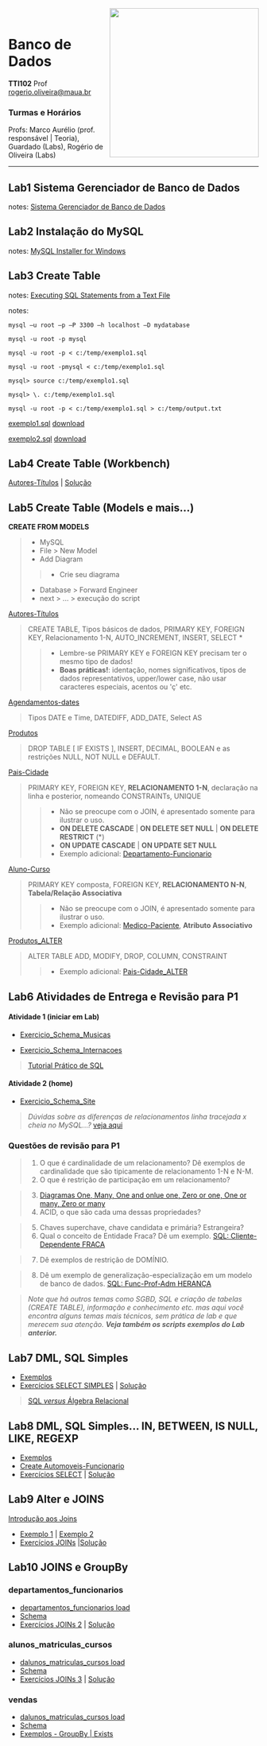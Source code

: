 <img src="https://maua.br/images/selo-60-anos-maua.svg" width=300, align="right">
<br>

# Banco de Dados
**TTI102** Prof rogerio.oliveira@maua.br

### Turmas e Horários

Profs: Marco Aurélio (prof. responsável | Teoria), Guardado (Labs), Rogério de Oliveira (Labs)

---

## Lab1 Sistema Gerenciador de Banco de Dados

notes:  [Sistema Gerenciador de Banco de Dados](https://github.com/Rogerio-mack/IMT_Banco_de_Dados/blob/main/Lab1_notes.md)

## Lab2 **Instalação do MySQL**

notes: [MySQL Installer for Windows](https://dev.mysql.com/downloads/installer/)

## Lab3 **Create Table**

notes: [Executing SQL Statements from a Text File](https://dev.mysql.com/doc/refman/8.0/en/mysql-batch-commands.html)

notes:

```
mysql –u root –p –P 3300 –h localhost –D mydatabase

mysql -u root -p mysql

mysql -u root -p < c:/temp/exemplo1.sql

mysql -u root -pmysql < c:/temp/exemplo1.sql

mysql> source c:/temp/exemplo1.sql

mysql> \. c:/temp/exemplo1.sql

mysql -u root -p < c:/temp/exemplo1.sql > c:/temp/output.txt
```

[exemplo1.sql](https://github.com/Rogerio-mack/IMT_Banco_de_Dados/blob/main/exemplo1.sql) [download](https://github.com/Rogerio-mack/IMT_Banco_de_Dados/raw/main/exemplo1.sql) 

[exemplo2.sql](https://github.com/Rogerio-mack/IMT_Banco_de_Dados/blob/main/exemplo2.sql) [download](https://github.com/Rogerio-mack/IMT_Banco_de_Dados/raw/main/exemplo2.sql)

## Lab4 **Create Table (Workbench)**

[Autores-Títulos](https://github.com/Rogerio-mack/IMT_Banco_de_Dados/blob/main/Lab3_2025S1.sql) | 
[Solução](https://github.com/Rogerio-mack/IMT_Banco_de_Dados/blob/main/Exemplos/Autores-Titulos.sql)  

## Lab5 **Create Table (Models e mais...)**

**CREATE FROM MODELS**
> - MySQL
> - File > New Model
> - Add Diagram
> > - Crie seu diagrama
> - Database > Forward Engineer
> - next > ... > execução do script

[Autores-Títulos](https://github.com/Rogerio-mack/IMT_Banco_de_Dados/blob/main/Exemplos/Autores-Titulos.sql)

> CREATE TABLE, Tipos básicos de dados, PRIMARY KEY, FOREIGN KEY, Relacionamento 1-N, AUTO_INCREMENT, INSERT, SELECT *
> > - Lembre-se PRIMARY KEY e FOREIGN KEY precisam ter o mesmo tipo de dados!
> > - **Boas práticas!**: identação, nomes significativos, tipos de dados representativos, upper/lower case, não usar caracteres especiais, acentos ou 'ç' etc.

[Agendamentos-dates](https://github.com/Rogerio-mack/IMT_Banco_de_Dados/blob/main/Exemplos/Agendamentos-dates.sql)

> Tipos DATE e Time, DATEDIFF, ADD_DATE, Select <campo> AS <campo-nome>

[Produtos](https://github.com/Rogerio-mack/IMT_Banco_de_Dados/blob/main/Exemplos/Produtos.sql)

> DROP TABLE [ IF EXISTS ], INSERT, DECIMAL, BOOLEAN e as restrições NULL, NOT NULL e DEFAULT. 

[Pais-Cidade](https://github.com/Rogerio-mack/IMT_Banco_de_Dados/blob/main/Exemplos/Pais-Cidade.sql)

> PRIMARY KEY, FOREIGN KEY, **RELACIONAMENTO 1-N**, declaração na linha e posterior, nomeando CONSTRAINTs, UNIQUE 
> > - Não se preocupe com o JOIN, é apresentado somente para ilustrar o uso.
> > - **ON DELETE CASCADE** | **ON DELETE SET NULL** | **ON DELETE RESTRICT** (\*)
> > - **ON UPDATE CASCADE** | **ON UPDATE SET NULL**
> > - Exemplo adicional: [Departamento-Funcionario](https://github.com/Rogerio-mack/IMT_Banco_de_Dados/blob/main/Exemplos/Departamento-Funcionario.sql)

[Aluno-Curso](https://github.com/Rogerio-mack/IMT_Banco_de_Dados/blob/main/Exemplos/Aluno-Curso.sql)

> PRIMARY KEY composta, FOREIGN KEY, **RELACIONAMENTO N-N**, **Tabela/Relação Associativa** 
> > - Não se preocupe com o JOIN, é apresentado somente para ilustrar o uso.
> > - Exemplo adicional: [Medico-Paciente](https://github.com/Rogerio-mack/IMT_Banco_de_Dados/blob/main/Exemplos/Medico-Paciente.sql), **Atributo Associativo** 

[Produtos_ALTER](https://github.com/Rogerio-mack/IMT_Banco_de_Dados/blob/main/Exemplos/Produtos_ALTER.sql)

> ALTER TABLE ADD, MODIFY, DROP, COLUMN, CONSTRAINT
> > - Exemplo adicional: [Pais-Cidade_ALTER](https://github.com/Rogerio-mack/IMT_Banco_de_Dados/blob/main/Exemplos/Pais-Cidade_ALTER.sql)
 
## Lab6 **Atividades de Entrega e Revisão para P1**

#### Atividade 1 (iniciar em Lab)

* [Exercicio_Schema_Musicas](https://github.com/Rogerio-mack/IMT_Banco_de_Dados/blob/main/Exercicio_Schema_Musicas.md)

* [Exercicio_Schema_Internacoes](https://github.com/Rogerio-mack/IMT_Banco_de_Dados/blob/main/Exercicio_Schema_Internacoes.md)

> [Tutorial Prático de SQL](https://www.w3schools.com/sql/)

#### Atividade 2 (home)

* [Exercicio_Schema_Site](https://github.com/Rogerio-mack/IMT_Banco_de_Dados/blob/main/Exercicio_Schema_Site.md)

> *Dúvidas sobre as diferenças de relacionamentos linha tracejada x cheia no MySQL...?* [veja aqui](https://github.com/Rogerio-mack/IMT_Banco_de_Dados/tree/main/mysql_relations)

### Questões de revisão para P1

> 1. O que é cardinalidade de um relacionamento? Dê exemplos de cardinalidade que são tipicamente de relacionamento 1-N e N-M.
> 2. O que é restrição de participação em um relacionamento? 
<!-- (obrigatória, opcional, total ou parcial) -->
> 3. [Diagramas One, Many, One and onlue one, Zero or one, One or many, Zero or many](https://github.com/Rogerio-mack/IMT_Banco_de_Dados/blob/main/Figuras/relacionamentos_figs.png)
> 4. ACID, o que são cada uma dessas propriedades?
<!-- (consistência, operações não deixa o banco em um estado inconsistente, pense as integridades referenciais) -->
> 5. Chaves superchave, chave candidata e primária? Estrangeira? 
> 6. Qual o conceito de Entidade Fraca? Dê um exemplo. [SQL: Cliente-Dependente FRACA](https://github.com/Rogerio-mack/IMT_Banco_de_Dados/blob/main/cliente-dependente-FRACA.sql)
<!-- (entidade fraca não tem existência própria, depende de outra entidade, por exemplo DEPENDENTE depende de FUNCIONARIO, possui uma chave 
composta com FK em FUNCIONARIO e é representada por um retângulo duplo) -->
> 7. Dê exemplos de restrição de DOMÍNIO.
<!-- (valores possíveis de um atributo) -->
> 8. Dê um exemplo de generalização-especialização em um modelo de banco de dados. [SQL: Func-Prof-Adm HERANÇA](https://github.com/Rogerio-mack/IMT_Banco_de_Dados/blob/main/Func-Prof-Adm-HERANCA.sql)
<!-- (FUNCIONARIO> PROFESSOR | ADMNISTRATIVO, CLIENTE> PF | PJ, o postgres implementa superclasse) -->

> *Note que há outros temas como SGBD, SQL e criação de tabelas (CREATE TABLE), informação e conhecimento etc. mas aqui você encontra alguns temas mais técnicos, sem prática de lab e que merecem sua atenção. **Veja também os scripts exemplos do Lab anterior.***

## Lab7 **DML, SQL Simples**

* [Exemplos](https://github.com/Rogerio-mack/IMT_Banco_de_Dados/blob/main/Lab_SQL_07_teoria.sql)  
* [Exercícios SELECT SIMPLES](https://github.com/Rogerio-mack/IMT_Banco_de_Dados/blob/main/Lab_SQL_07.md) | [Solução](https://github.com/Rogerio-mack/IMT_Banco_de_Dados/blob/main/Lab07_solucao.sql)

> [SQL *versus* Álgebra Relacional](https://github.com/Rogerio-mack/IMT_Banco_de_Dados/blob/main/relational_algebra.md)

## Lab8 **DML, SQL Simples... IN, BETWEEN, IS NULL, LIKE, REGEXP**

* [Exemplos](https://github.com/Rogerio-mack/IMT_Banco_de_Dados/blob/main/Lab_SQL_08_teoria.sql)  
* [Create Automoveis-Funcionario](https://github.com/Rogerio-mack/IMT_Banco_de_Dados/blob/main/lab08_load.sql) 
* [Exercícios SELECT](https://github.com/Rogerio-mack/IMT_Banco_de_Dados/blob/main/Lab_SQL_08.md) | [Solução](https://github.com/Rogerio-mack/IMT_Banco_de_Dados/blob/main/Lab09_solucao.sql)

## Lab9 **Alter e JOINS**

[Introdução aos Joins](https://github.com/Rogerio-mack/IMT_Banco_de_Dados/blob/main/joins.md)

* [Exemplo 1](https://github.com/Rogerio-mack/IMT_Banco_de_Dados/blob/main/Lab09_complemento_short-2-1.sql) | [Exemplo 2](https://github.com/Rogerio-mack/IMT_Banco_de_Dados/blob/main/Lab09_complemento_short_online.sql) 
* [Exercícios JOINs](https://github.com/Rogerio-mack/IMT_Banco_de_Dados/blob/main/Lab09.pdf) |[Solução](https://github.com/Rogerio-mack/IMT_Banco_de_Dados/blob/main/Lab09_solucao.sql)

## Lab10 **JOINS e GroupBy**

### departamentos_funcionarios

* [departamentos_funcionarios load](https://github.com/Rogerio-mack/IMT_Banco_de_Dados/blob/main/exercicios/join_departamentos_funcionarios.sql)
* [Schema](https://github.com/Rogerio-mack/IMT_Banco_de_Dados/blob/main/exercicios/join_departamentos_funcionarios.png)
* [Exercícios JOINs 2](https://github.com/Rogerio-mack/IMT_Banco_de_Dados/blob/main/exercicios/join_departamentos_funcionarios_questoes.sql) | [Solução](https://github.com/Rogerio-mack/IMT_Banco_de_Dados/blob/main/exercicios/join_departamentos_funcionarios_solucao.sql)

### alunos_matriculas_cursos

* [dalunos_matriculas_cursos load](https://github.com/Rogerio-mack/IMT_Banco_de_Dados/blob/main/exercicios/join_alunos_matriculas_cursos.sql)
* [Schema](https://github.com/Rogerio-mack/IMT_Banco_de_Dados/blob/main/exercicios/join_alunos_matriculas_cursos.png)
* [Exercícios JOINs 3](https://github.com/Rogerio-mack/IMT_Banco_de_Dados/blob/main/exercicios/join_alunos_matriculas_cursos_questoes.sql) | [Solução](https://github.com/Rogerio-mack/IMT_Banco_de_Dados/blob/main/exercicios/join_alunos_matriculas_cursos_solucao.sql)

### vendas

* [dalunos_matriculas_cursos load](https://github.com/Rogerio-mack/IMT_Banco_de_Dados/blob/main/exercicios/vendas.sql)
* [Schema](https://github.com/Rogerio-mack/IMT_Banco_de_Dados/blob/main/exercicios/vendas.png)
* [Exemplos - GroupBy | Exists](https://github.com/Rogerio-mack/IMT_Banco_de_Dados/blob/main/exercicios/vendas_groupby_exists.sql)

